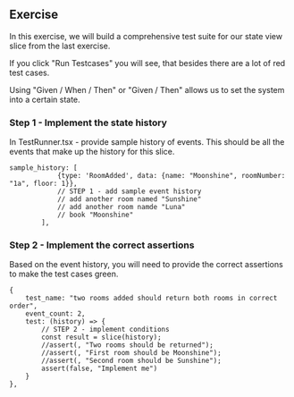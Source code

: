 


## Exercise

In this exercise, we will build a comprehensive test suite for our 
state view slice from the last exercise.

If you click "Run Testcases" you will see, that besides there are a lot of red test cases.

Using "Given / When / Then" or "Given / Then" allows us to set the system into a certain state.

### Step 1 - Implement the state history

In TestRunner.tsx - provide sample history of events.
This should be all the events that make up the history for this slice.

```
sample_history: [
            {type: 'RoomAdded', data: {name: "Moonshine", roomNumber: "1a", floor: 1}},
            // STEP 1 - add sample event history
            // add another room named "Sunshine"
            // add another room namde "Luna"
            // book "Moonshine"
        ],
```

### Step 2 - Implement the correct assertions

Based on the event history, you will need to provide the correct 
assertions to make the test cases green.

```
{
    test_name: "two rooms added should return both rooms in correct order",
    event_count: 2,
    test: (history) => {
        // STEP 2 - implement conditions
        const result = slice(history);
        //assert(, "Two rooms should be returned");
        //assert(, "First room should be Moonshine");
        //assert(, "Second room should be Sunshine");
        assert(false, "Implement me")
    }
},
```